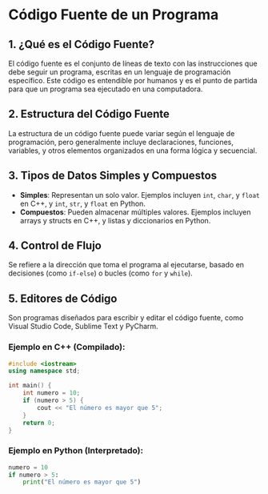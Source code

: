 
# Código Fuente de un Programa

## 1. ¿Qué es el Código Fuente?
El código fuente es el conjunto de líneas de texto con las instrucciones que debe seguir un programa, escritas en un lenguaje de programación específico. Este código es entendible por humanos y es el punto de partida para que un programa sea ejecutado en una computadora.

## 2. Estructura del Código Fuente
La estructura de un código fuente puede variar según el lenguaje de programación, pero generalmente incluye declaraciones, funciones, variables, y otros elementos organizados en una forma lógica y secuencial.

## 3. Tipos de Datos Simples y Compuestos
- **Simples**: Representan un solo valor. Ejemplos incluyen `int`, `char`, y `float` en C++, y `int`, `str`, y `float` en Python.
- **Compuestos**: Pueden almacenar múltiples valores. Ejemplos incluyen arrays y structs en C++, y listas y diccionarios en Python.

## 4. Control de Flujo
Se refiere a la dirección que toma el programa al ejecutarse, basado en decisiones (como `if-else`) o bucles (como `for` y `while`).

## 5. Editores de Código
Son programas diseñados para escribir y editar el código fuente, como Visual Studio Code, Sublime Text y PyCharm.

### Ejemplo en C++ (Compilado):
```cpp
#include <iostream>
using namespace std;

int main() {
    int numero = 10;
    if (numero > 5) {
        cout << "El número es mayor que 5";
    }
    return 0;
}
```

### Ejemplo en Python (Interpretado):
```python
numero = 10
if numero > 5:
    print("El número es mayor que 5")
```
